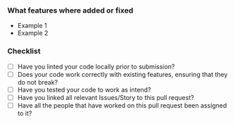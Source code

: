 ### What features where added or fixed

- Example 1
- Example 2

### Checklist

- [ ] Have you linted your code locally prior to submission?
- [ ] Does your code work correctly with existing features, ensuring that they do not break?
- [ ] Have you tested your code to work as intend?
- [ ] Have you linked all relevant Issues/Story to this pull request?
- [ ] Have all the people that have worked on this pull request been assigned to it?
